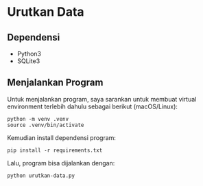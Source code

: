 # Urutkan Data

## Dependensi
- Python3
- SQLite3

## Menjalankan Program
Untuk menjalankan program, saya sarankan untuk membuat virtual environment 
terlebih dahulu sebagai berikut (macOS/Linux):
```
python -m venv .venv
source .venv/bin/activate
```
Kemudian install dependensi program:
```
pip install -r requirements.txt
```
Lalu, program bisa dijalankan dengan:
```
python urutkan-data.py
```
